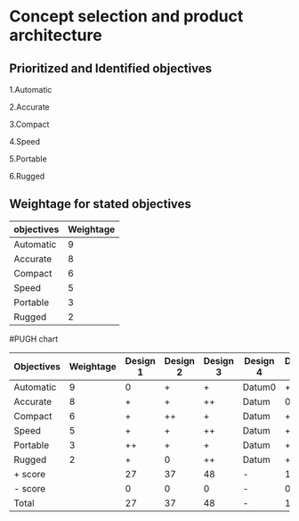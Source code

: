 # Concept selection and product architecture

## Prioritized and Identified objectives

1.Automatic

2.Accurate

3.Compact

4.Speed

5.Portable

6.Rugged

## Weightage for stated objectives

|objectives|Weightage|
|-|-|
|Automatic|9|
|Accurate|8|
|Compact|6|
|Speed|5|
|Portable|3|
|Rugged|2|

#PUGH chart

|Objectives|Weightage|Design 1|Design 2|Design 3|Design 4|Design 5|Design 6|
|-|-|-|-|-|-|-|-|
|Automatic|9|0|+|+|Datum0|+|
|Accurate|8|+|+|++|Datum|0|0|
|Compact|6|+|++|+|Datum|+|0|
|Speed|5|+|+|++|Datum|+|+|
|Portable|3|++|+|+|Datum|++|0|
|Rugged|2|+|0|++|Datum|+|-|
|+ score||27|37|48|-|19|14|
|- score||0|0|0|-|0|2|
|Total||27|37|48|-|19|12